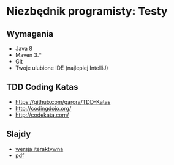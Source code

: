 # Niezbędnik programisty: Testy

## Wymagania
* Java 8
* Maven 3.*
* Git
* Twoje ulubione IDE (najlepiej IntelliJ)

## TDD Coding Katas
* https://github.com/garora/TDD-Katas
* http://codingdojo.org/
* http://codekata.com/

## Slajdy
* [wersja iteraktywna](https://goo.gl/voi8fP)
* [pdf](https://github.com/amkonarska/niezbednik-programisty-testy/blob/master/Niezbednik_programisty_Testy.pdf)
